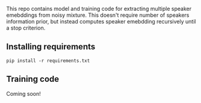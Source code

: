 This repo contains model and training code for extracting multiple speaker emebddings from noisy mixture. This doesn't require number of speakers information prior, but instead computes speaker emebdding recursively until a stop criterion.

## Installing requirements
`pip install -r requirements.txt`

## Training code
Coming soon!